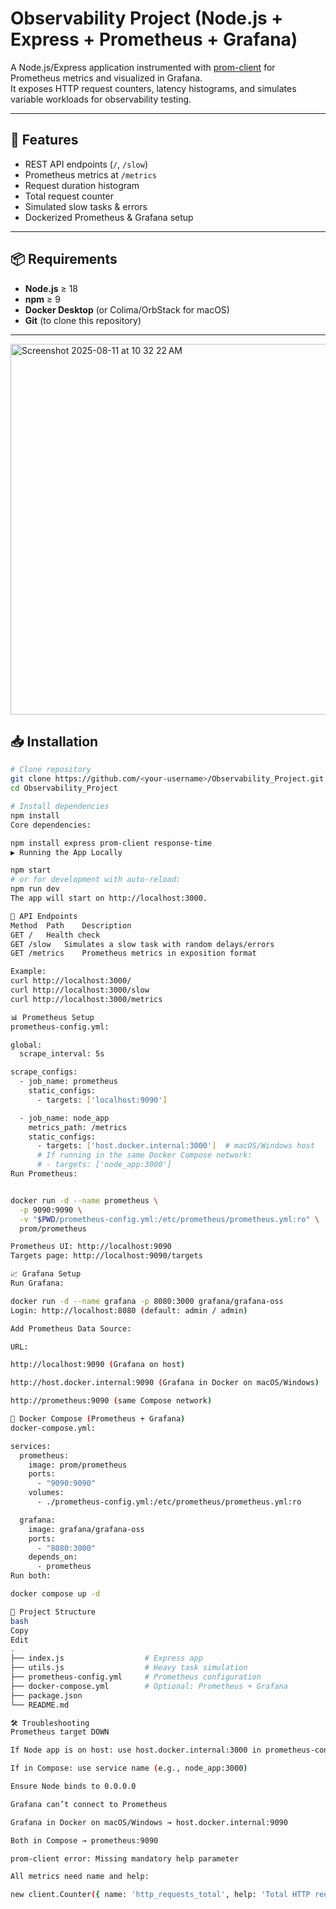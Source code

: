 # Observability Project (Node.js + Express + Prometheus + Grafana)

A Node.js/Express application instrumented with [prom-client](https://github.com/siimon/prom-client) for Prometheus metrics and visualized in Grafana.  
It exposes HTTP request counters, latency histograms, and simulates variable workloads for observability testing.

---

## 🚀 Features
- REST API endpoints (`/`, `/slow`)
- Prometheus metrics at `/metrics`
- Request duration histogram
- Total request counter
- Simulated slow tasks & errors
- Dockerized Prometheus & Grafana setup

---

## 📦 Requirements
- **Node.js** ≥ 18
- **npm** ≥ 9
- **Docker Desktop** (or Colima/OrbStack for macOS)
- **Git** (to clone this repository)

---
<img width="1080" height="593" alt="Screenshot 2025-08-11 at 10 32 22 AM" src="https://github.com/user-attachments/assets/56e78ba3-5cce-4d9c-b6b7-2bf152027a16" />

## 📥 Installation

```bash
# Clone repository
git clone https://github.com/<your-username>/Observability_Project.git
cd Observability_Project

# Install dependencies
npm install
Core dependencies:

npm install express prom-client response-time
▶️ Running the App Locally

npm start
# or for development with auto-reload:
npm run dev
The app will start on http://localhost:3000.

🔗 API Endpoints
Method	Path	Description
GET	/	Health check
GET	/slow	Simulates a slow task with random delays/errors
GET	/metrics	Prometheus metrics in exposition format

Example:
curl http://localhost:3000/
curl http://localhost:3000/slow
curl http://localhost:3000/metrics

📊 Prometheus Setup
prometheus-config.yml:

global:
  scrape_interval: 5s

scrape_configs:
  - job_name: prometheus
    static_configs:
      - targets: ['localhost:9090']

  - job_name: node_app
    metrics_path: /metrics
    static_configs:
      - targets: ['host.docker.internal:3000']  # macOS/Windows host
      # If running in the same Docker Compose network:
      # - targets: ['node_app:3000']
Run Prometheus:


docker run -d --name prometheus \
  -p 9090:9090 \
  -v "$PWD/prometheus-config.yml:/etc/prometheus/prometheus.yml:ro" \
  prom/prometheus

Prometheus UI: http://localhost:9090
Targets page: http://localhost:9090/targets

📈 Grafana Setup
Run Grafana:

docker run -d --name grafana -p 8080:3000 grafana/grafana-oss
Login: http://localhost:8080 (default: admin / admin)

Add Prometheus Data Source:

URL:

http://localhost:9090 (Grafana on host)

http://host.docker.internal:9090 (Grafana in Docker on macOS/Windows)

http://prometheus:9090 (same Compose network)

🐳 Docker Compose (Prometheus + Grafana)
docker-compose.yml:

services:
  prometheus:
    image: prom/prometheus
    ports:
      - "9090:9090"
    volumes:
      - ./prometheus-config.yml:/etc/prometheus/prometheus.yml:ro

  grafana:
    image: grafana/grafana-oss
    ports:
      - "8080:3000"
    depends_on:
      - prometheus
Run both:

docker compose up -d

📂 Project Structure
bash
Copy
Edit
.
├── index.js                  # Express app
├── utils.js                  # Heavy task simulation
├── prometheus-config.yml     # Prometheus configuration
├── docker-compose.yml        # Optional: Prometheus + Grafana
├── package.json
└── README.md

🛠 Troubleshooting
Prometheus target DOWN

If Node app is on host: use host.docker.internal:3000 in prometheus-config.yml

If in Compose: use service name (e.g., node_app:3000)

Ensure Node binds to 0.0.0.0

Grafana can’t connect to Prometheus

Grafana in Docker on macOS/Windows → host.docker.internal:9090

Both in Compose → prometheus:9090

prom-client error: Missing mandatory help parameter

All metrics need name and help:

new client.Counter({ name: 'http_requests_total', help: 'Total HTTP requests' });

